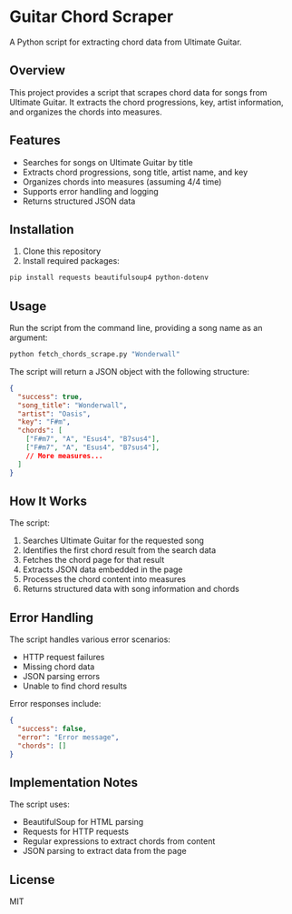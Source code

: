 # Guitar Chord Scraper

A Python script for extracting chord data from Ultimate Guitar.

## Overview

This project provides a script that scrapes chord data for songs from Ultimate Guitar. It extracts the chord progressions, key, artist information, and organizes the chords into measures.

## Features

- Searches for songs on Ultimate Guitar by title
- Extracts chord progressions, song title, artist name, and key
- Organizes chords into measures (assuming 4/4 time)
- Supports error handling and logging
- Returns structured JSON data

## Installation

1. Clone this repository
2. Install required packages:

```bash
pip install requests beautifulsoup4 python-dotenv
```

## Usage

Run the script from the command line, providing a song name as an argument:

```bash
python fetch_chords_scrape.py "Wonderwall"
```

The script will return a JSON object with the following structure:

```json
{
  "success": true,
  "song_title": "Wonderwall",
  "artist": "Oasis",
  "key": "F#m",
  "chords": [
    ["F#m7", "A", "Esus4", "B7sus4"],
    ["F#m7", "A", "Esus4", "B7sus4"],
    // More measures...
  ]
}
```

## How It Works

The script:

1. Searches Ultimate Guitar for the requested song
2. Identifies the first chord result from the search data
3. Fetches the chord page for that result
4. Extracts JSON data embedded in the page
5. Processes the chord content into measures
6. Returns structured data with song information and chords

## Error Handling

The script handles various error scenarios:
- HTTP request failures
- Missing chord data
- JSON parsing errors
- Unable to find chord results

Error responses include:
```json
{
  "success": false,
  "error": "Error message",
  "chords": []
}
```

## Implementation Notes

The script uses:
- BeautifulSoup for HTML parsing
- Requests for HTTP requests
- Regular expressions to extract chords from content
- JSON parsing to extract data from the page

## License

MIT
    
